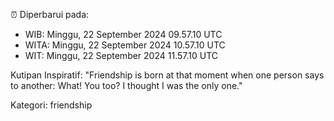 ⏰ Diperbarui pada:
- WIB: Minggu, 22 September 2024 09.57.10 UTC
- WITA: Minggu, 22 September 2024 10.57.10 UTC
- WIT: Minggu, 22 September 2024 11.57.10 UTC

Kutipan Inspiratif:
"Friendship is born at that moment when one person says to another: What! You too? I thought I was the only one."


Kategori: friendship


